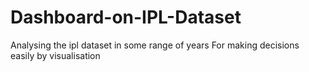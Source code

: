 # Dashboard-on-IPL-Dataset
Analysing the ipl dataset in some range of years For making decisions easily by visualisation
